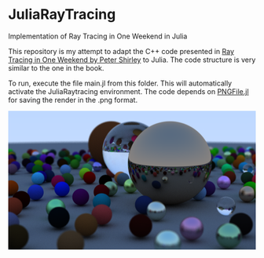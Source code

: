 # JuliaRayTracing
 Implementation of Ray Tracing in One Weekend in Julia

This repository is my attempt to adapt the C++ code presented in [Ray Tracing in One Weekend by Peter Shirley](https://raytracing.github.io/books/RayTracingInOneWeekend.html) to Julia. The code structure is very similar to the one in the book.

To run, execute the file main.jl from this folder. This will automatically activate the JuliaRaytracing environment. The code depends on [PNGFile.jl](https://github.com/JuliaIO/PNGFiles.jl) for saving the render in the .png format.

![Final scene generated with this code](./renders/image.png)
